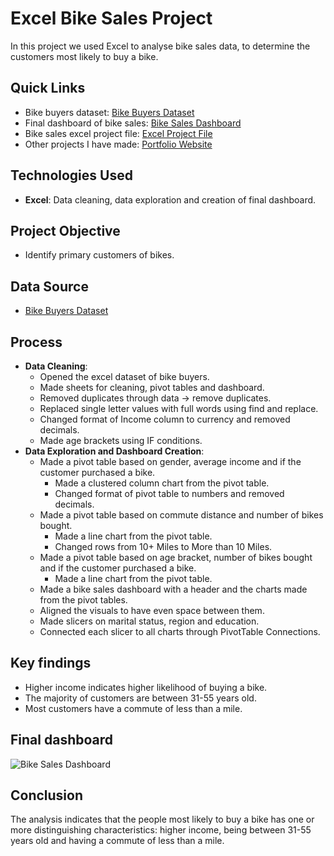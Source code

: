 # Excel Bike Sales Project
In this project we used Excel to analyse bike sales data, to determine the customers most likely to buy a bike. 

## Quick Links
- Bike buyers dataset: [Bike Buyers Dataset](bike_buyers_dataset.xlsx)
- Final dashboard of bike sales: [Bike Sales Dashboard](bike_sales_dashboard.png)
- Bike sales excel project file: [Excel Project File](bike_sales_project.xlsx)
- Other projects I have made: [Portfolio Website](https://lucashoffschmidt.github.io/)

## Technologies Used
- **Excel**: Data cleaning, data exploration and creation of final dashboard.

## Project Objective
- Identify primary customers of bikes.

## Data Source
- [Bike Buyers Dataset](bike_buyers_dataset.xlsx)

## Process
- **Data Cleaning**:
  - Opened the excel dataset of bike buyers.   
  - Made sheets for cleaning, pivot tables and dashboard.
  - Removed duplicates through data -> remove duplicates.
  - Replaced single letter values with full words using find and replace.
  - Changed format of Income column to currency and removed decimals.
  - Made age brackets using IF conditions.
- **Data Exploration and Dashboard Creation**:
  - Made a pivot table based on gender, average income and if the customer purchased a bike.
    - Made a clustered column chart from the pivot table.
    - Changed format of pivot table to numbers and removed decimals.
  - Made a pivot table based on commute distance and number of bikes bought.
    - Made a line chart from the pivot table.
    - Changed rows from 10+ Miles to More than 10 Miles.
  - Made a pivot table based on age bracket, number of bikes bought and if the customer purchased a bike.
    - Made a line chart from the pivot table.
  -  Made a bike sales dashboard with a header and the charts made from the pivot tables.
  -  Aligned the visuals to have even space between them.
  -  Made slicers on marital status, region and education.
  -  Connected each slicer to all charts through PivotTable Connections.

## Key findings
- Higher income indicates higher likelihood of buying a bike.
- The majority of customers are between 31-55 years old.
- Most customers have a commute of less than a mile.

## Final dashboard
![Bike Sales Dashboard](bike_sales_dashboard.png)

## Conclusion
The analysis indicates that the people most likely to buy a bike has one or more distinguishing characteristics: higher income, being between 31-55 years old and having a commute of less than a mile. 
